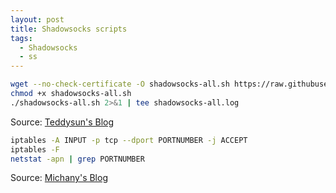 ```yaml
---
layout: post
title: Shadowsocks scripts
tags:
  - Shadowsocks
  - ss
---
```

```bash
wget --no-check-certificate -O shadowsocks-all.sh https://raw.githubusercontent.com/teddysun/shadowsocks_install/master/shadowsocks-all.sh
chmod +x shadowsocks-all.sh
./shadowsocks-all.sh 2>&1 | tee shadowsocks-all.log
```
Source: [Teddysun's Blog](https://teddysun.com/486.html)
```bash
iptables -A INPUT -p tcp --dport PORTNUMBER -j ACCEPT
iptables -F 
netstat -apn | grep PORTNUMBER
```
Source: [Michany's Blog](https://blog.michany.com/2020/01/13/Ubuntu-Shadowsocks/)


